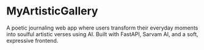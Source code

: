 # MyArtisticGallery
A poetic journaling web app where users transform their everyday moments into soulful artistic verses using AI. Built with FastAPI, Sarvam AI, and a soft, expressive frontend.

